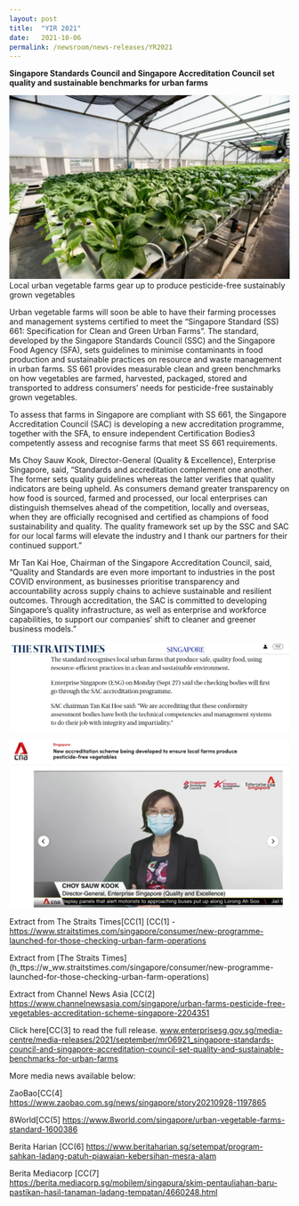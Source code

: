 ```yaml
---
layout: post
title:  "YIR 2021"
date:   2021-10-06
permalink: /newsroom/news-releases/YR2021
---
```


**Singapore Standards Council and Singapore Accreditation Council set quality and sustainable benchmarks for urban farms**


![Urban-farm.png](/images/press-release/photos/Urban-farm.png)
Local urban vegetable farms gear up to produce pesticide-free sustainably grown vegetables


Urban vegetable farms will soon be able to have their farming processes and management systems certified to meet the “Singapore Standard (SS) 661: Specification for Clean and Green Urban Farms”. The standard, developed by the Singapore Standards Council (SSC) and the Singapore Food Agency (SFA), sets guidelines to minimise contaminants in food production and sustainable practices on resource and waste management in urban farms. SS 661 provides measurable clean and green benchmarks on how vegetables are farmed, harvested, packaged, stored and transported to address consumers’ needs for pesticide-free sustainably grown vegetables.  

To assess that farms in Singapore are compliant with SS 661, the Singapore Accreditation Council (SAC) is developing a new accreditation programme, together with the SFA, to ensure independent Certification Bodies3 competently assess and recognise farms that meet SS 661 requirements.

 

Ms Choy Sauw Kook, Director-General (Quality & Excellence), Enterprise Singapore, said, “Standards and accreditation complement one another. The former sets quality guidelines whereas the latter verifies that quality indicators are being upheld. As consumers demand greater transparency on how food is sourced, farmed and processed, our local enterprises can distinguish themselves ahead of the competition, locally and overseas, when they are officially recognised and certified as champions of food sustainability and quality. The quality framework set up by the SSC and SAC for our local farms will elevate the industry and I thank our partners for their continued support.”

 

Mr Tan Kai Hoe, Chairman of the Singapore Accreditation Council, said, “Quality and Standards are even more important to industries in the post COVID environment, as businesses prioritise transparency and accountability across supply chains to achieve sustainable and resilient outcomes. Through accreditation, the SAC is committed to developing Singapore’s quality infrastructure, as well as enterprise and workforce capabilities, to support our companies’ shift to cleaner and greener business models.”

 
![ST.png](/images/press-release/photos/ST.png)

 
![CSK.png](/images/press-release/photos/CSK.png)



Extract from The Straits Times[CC(1]  [CC(1] - https://www.straitstimes.com/singapore/consumer/new-programme-launched-for-those-checking-urban-farm-operations



Extract from [The Straits Times] (h_ttps://w_ww.straitstimes.com/singapore/consumer/new-programme-launched-for-those-checking-urban-farm-operations)




Extract from Channel News Asia [CC(2]  https://www.channelnewsasia.com/singapore/urban-farms-pesticide-free-vegetables-accreditation-scheme-singapore-2204351


Click here[CC(3]  to read the full release.
www.enterprisesg.gov.sg/media-centre/media-releases/2021/september/mr06921_singapore-standards-council-and-singapore-accreditation-council-set-quality-and-sustainable-benchmarks-for-urban-farms

 

More media news available below:

ZaoBao[CC(4] https://www.zaobao.com.sg/news/singapore/story20210928-1197865

8World[CC(5] https://www.8world.com/singapore/urban-vegetable-farms-standard-1600386

Berita Harian [CC(6] https://www.beritaharian.sg/setempat/program-sahkan-ladang-patuh-piawaian-kebersihan-mesra-alam

Berita Mediacorp [CC(7] https://berita.mediacorp.sg/mobilem/singapura/skim-pentauliahan-baru-pastikan-hasil-tanaman-ladang-tempatan/4660248.html

 

 
 
